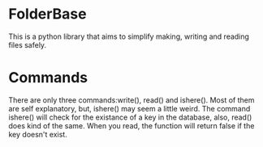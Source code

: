 # FolderBase
This is a python library that aims to simplify making, writing and reading files safely.
# Commands
There are only three commands:write(), read() and ishere(). Most of them are self explanatory, but, ishere() may seem a little weird. The command ishere() will check for the existance of a key in the database, also, read() does kind of the same. When you read, the function will return false if the key doesn't exist.
